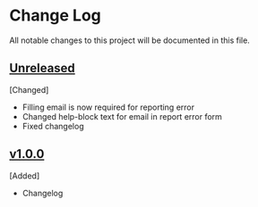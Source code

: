 # Change Log
 All notable changes to this project will be documented in this file.
 
 ## [Unreleased]
 [Changed]
 - Filling email is now required for reporting error
 - Changed help-block text for email in report error form
 - Fixed changelog
 
 ## [v1.0.0]
[Added]
- Changelog

[Unreleased]: https://github.com/elixirhub/elixir-aai-proxy-idp-template/tree/master
[v1.0.0]: https://github.com/elixirhub/elixir-aai-proxy-idp-template/tree/v1.0.0